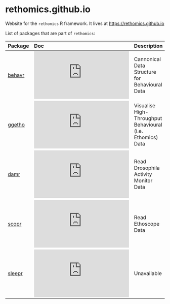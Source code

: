 # rethomics.github.io
Website for the `rethomics` R framework.
It lives at https://rethomics.github.io

List of packages that are part of `rethomics`:

|Package                                       |Doc                                                                      |Description                                                |Travis.CI                                                                                                                      |Coverage                                                                                                                                                |
|:---------------------------------------------|:------------------------------------------------------------------------|:----------------------------------------------------------|:------------------------------------------------------------------------------------------------------------------------------|:-------------------------------------------------------------------------------------------------------------------------------------------------------|
|[behavr](https://github.com/rethomics/behavr) |![ PDF img/pdf_icon.png](https://github.com/rethomics/behavr/behavr.pdf) |Cannonical Data Structure for Behavioural Data             |[![behavr Travis-CI Status](https://travis-ci.org/rethomics/behavr.svg?branch=master)](https://travis-ci.org/rethomics/behavr) |[![behavr Coverage Status](https://img.shields.io/codecov/c/github/rethomics/behavr/master.svg)](https://codecov.io/github/behavr/behavr?branch=master) |
|[ggetho](https://github.com/rethomics/ggetho) |![ PDF img/pdf_icon.png](https://github.com/rethomics/ggetho/ggetho.pdf) |Visualise High-Throughput Behavioural (i.e. Ethomics) Data |[![ggetho Travis-CI Status](https://travis-ci.org/rethomics/ggetho.svg?branch=master)](https://travis-ci.org/rethomics/ggetho) |[![ggetho Coverage Status](https://img.shields.io/codecov/c/github/rethomics/ggetho/master.svg)](https://codecov.io/github/ggetho/behavr?branch=master) |
|[damr](https://github.com/rethomics/damr)     |![ PDF img/pdf_icon.png](https://github.com/rethomics/damr/damr.pdf)     |Read Drosophila Activity Monitor Data                      |[![damr Travis-CI Status](https://travis-ci.org/rethomics/damr.svg?branch=master)](https://travis-ci.org/rethomics/damr)       |[![damr Coverage Status](https://img.shields.io/codecov/c/github/rethomics/damr/master.svg)](https://codecov.io/github/damr/behavr?branch=master)       |
|[scopr](https://github.com/rethomics/scopr)   |![ PDF img/pdf_icon.png](https://github.com/rethomics/scopr/scopr.pdf)   |Read Ethoscope Data                                        |[![scopr Travis-CI Status](https://travis-ci.org/rethomics/scopr.svg?branch=master)](https://travis-ci.org/rethomics/scopr)    |[![scopr Coverage Status](https://img.shields.io/codecov/c/github/rethomics/scopr/master.svg)](https://codecov.io/github/scopr/behavr?branch=master)    |
|[sleepr](https://github.com/rethomics/sleepr) |![ PDF img/pdf_icon.png](https://github.com/rethomics/sleepr/sleepr.pdf) |Unavailable                                                |[![sleepr Travis-CI Status](https://travis-ci.org/rethomics/sleepr.svg?branch=master)](https://travis-ci.org/rethomics/sleepr) |[![sleepr Coverage Status](https://img.shields.io/codecov/c/github/rethomics/sleepr/master.svg)](https://codecov.io/github/sleepr/behavr?branch=master) |
